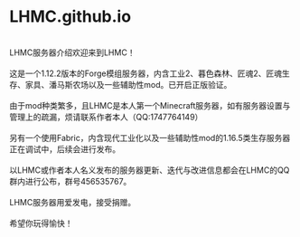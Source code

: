 # LHMC.github.io
<br/>LHMC服务器介绍欢迎来到LHMC！</br>
<br/>这是一个1.12.2版本的Forge模组服务器，内含工业2、暮色森林、匠魂2、匠魂生存、家具、潘马斯农场以及一些辅助性mod。已开启正版验证。</br>
<br/>由于mod种类繁多，且LHMC是本人第一个Minecraft服务器，如有服务器设置与管理上的疏漏，烦请联系作者本人（QQ:1747764149）</br>
<br/>另有一个使用Fabric，内含现代工业化以及一些辅助性mod的1.16.5类生存服务器正在调试中，后续会进行发布。</br>
<br/>以LHMC或作者本人名义发布的服务器更新、迭代与改进信息都会在LHMC的QQ群内进行公布，群号456535767。</br>
<br/>LHMC服务器用爱发电，接受捐赠。</br>
<br/>希望你玩得愉快！</br>
